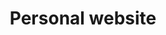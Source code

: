---
title: "Personal website"
description: "Personal website of Hans Yadav. Full-stack developer. Product @[insert startup here]."
---